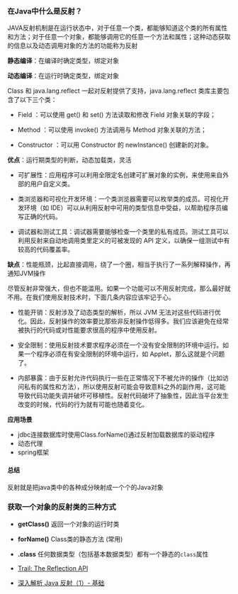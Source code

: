 ### 在Java中什么是反射？
JAVA反射机制是在运行状态中，对于任意一个类，都能够知道这个类的所有属性和方法；对于任意一个对象，都能够调用它的任意一个方法和属性；这种动态获取的信息以及动态调用对象的方法的功能称为反射

**静态编译**：在编译时确定类型，绑定对象

**动态编译**：在运行时确定类型，绑定对象

Class 和 java.lang.reflect 一起对反射提供了支持，java.lang.reflect 类库主要包含了以下三个类：

- Field ：可以使用 get() 和 set() 方法读取和修改 Field 对象关联的字段；

- Method ：可以使用 invoke() 方法调用与 Method 对象关联的方法；

- Constructor ：可以用 Constructor 的 newInstance() 创建新的对象。

**优点**：运行期类型的判断，动态加载类，灵活

- 可扩展性：应用程序可以利用全限定名创建可扩展对象的实例，来使用来自外部的用户自定义类。

- 类浏览器和可视化开发环境：一个类浏览器需要可以枚举类的成员。可视化开发环境（如 IDE）可以从利用反射中可用的类型信息中受益，以帮助程序员编写正确的代码。

- 调试器和测试工具：调试器需要能够检查一个类里的私有成员。测试工具可以利用反射来自动地调用类里定义的可被发现的 API 定义，以确保一组测试中有较高的代码覆盖率。

**缺点**：性能瓶颈，比起直接调用，绕了一个圈，相当于执行了一系列解释操作，再通知JVM操作

尽管反射非常强大，但也不能滥用。如果一个功能可以不用反射完成，那么最好就不用。在我们使用反射技术时，下面几条内容应该牢记于心。

- 性能开销：反射涉及了动态类型的解析，所以 JVM 无法对这些代码进行优化。因此，反射操作的效率要比那些非反射操作低得多。我们应该避免在经常被执行的代码或对性能要求很高的程序中使用反射。

- 安全限制：使用反射技术要求程序必须在一个没有安全限制的环境中运行。如果一个程序必须在有安全限制的环境中运行，如 Applet，那么这就是个问题了。

- 内部暴露：由于反射允许代码执行一些在正常情况下不被允许的操作（比如访问私有的属性和方法），所以使用反射可能会导致意料之外的副作用，这可能导致代码功能失调并破坏可移植性。反射代码破坏了抽象性，因此当平台发生改变的时候，代码的行为就有可能也随着变化。

**应用场景**
+ jdbc连接数据库时使用Class.forName()通过反射加载数据库的驱动程序
+ 动态代理
+ spring框架

#### 总结
反射就是把java类中的各种成分映射成一个个的Java对象

### 获取一个对象的反射类的三种方式
- **getClass()** 返回一个对象的运行时类

- **forName()** Class类的静态方法 (常用)

- **.class** 任何数据类型（包括基本数据类型）都有一个静态的`class`属性


- [Trail: The Reflection API](https://docs.oracle.com/javase/tutorial/reflect/index.html)
- [深入解析 Java 反射（1）- 基础](http://www.sczyh30.com/posts/Java/java-reflection-1/)


